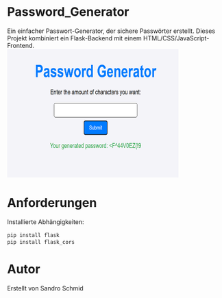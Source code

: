 # Password_Generator
Ein einfacher Passwort-Generator, der sichere Passwörter erstellt. Dieses Projekt kombiniert ein Flask-Backend mit einem HTML/CSS/JavaScript-Frontend. <br>
<img src="Images/png_1.png" alt="image" width="400" height="300" />
# Anforderungen
Installierte Abhängigkeiten:
```
pip install flask
pip install flask_cors
```
# Autor
Erstellt von Sandro Schmid 
